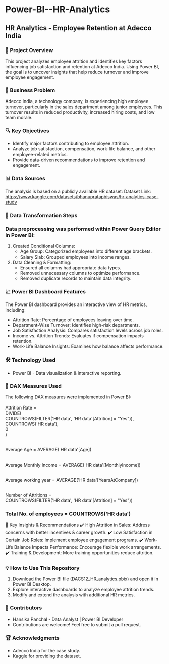 # Power-BI--HR-Analytics
## HR Analytics - Employee Retention at Adecco India
### 🚀 Project Overview
This project analyzes employee attrition and identifies key factors influencing job satisfaction and retention at Adecco India. Using Power BI, the goal is to uncover insights that help reduce turnover and improve employee engagement.
### 📌 Business Problem
Adecco India, a technology company, is experiencing high employee turnover, particularly in the sales department among junior employees. This turnover results in reduced productivity, increased hiring costs, and low team morale.
### 🔍 Key Objectives
- Identify major factors contributing to employee attrition.
- Analyze job satisfaction, compensation, work-life balance, and other employee-related metrics.
- Provide data-driven recommendations to improve retention and engagement.
### 📊 Data Sources
The analysis is based on a publicly available HR dataset:
Dataset Link: https://www.kaggle.com/datasets/bhanupratapbiswas/hr-analytics-case-study
### 🔄 Data Transformation Steps
### Data preprocessing was performed within Power Query Editor in Power BI:
1. Created Conditional Columns:
   - Age Group: Categorized employees into different age brackets.
   - Salary Slab: Grouped employees into income ranges.
2. Data Cleaning & Formatting:
   - Ensured all columns had appropriate data types.
   - Removed unnecessary columns to optimize performance.
   - Removed duplicate records to maintain data integrity.
### 📈 Power BI Dashboard Features
The Power BI dashboard provides an interactive view of HR metrics, including:
- Attrition Rate: Percentage of employees leaving over time.
- Department-Wise Turnover: Identifies high-risk departments.
- Job Satisfaction Analysis: Compares satisfaction levels across job roles.
- Income vs. Attrition Trends: Evaluates if compensation impacts retention.
- Work-Life Balance Insights: Examines how balance affects performance.
### 🛠️ Technology Used
- Power BI - Data visualization & interactive reporting.
### 🔢 DAX Measures Used
The following DAX measures were implemented in Power BI: <br> <br>
Attrition Rate = <br>
DIVIDE( <br>
    COUNTROWS(FILTER('HR data', 'HR data'[Attrition] = "Yes")), <br>
    COUNTROWS('HR data'), <br>
    0 <br>
) <br> <br>

Average Age = AVERAGE('HR data'[Age]) <br> <br>

Average Monthly Income = AVERAGE('HR data'[MonthlyIncome]) <br> <br>

Average working year = AVERAGE('HR data'[YearsAtCompany]) <br> <br>

Number of Attritions = <br>
COUNTROWS(FILTER('HR data', 'HR data'[Attrition] = "Yes")) <br>

### Total No. of employees = COUNTROWS('HR data')
🔮 Key Insights & Recommendations
✔️ High Attrition in Sales: Address concerns with better incentives & career growth.
✔️ Low Satisfaction in Certain Job Roles: Implement employee engagement programs.
✔️ Work-Life Balance Impacts Performance: Encourage flexible work arrangements.
✔️ Training & Development: More training opportunities reduce attrition.
### 💡 How to Use This Repository
1. Download the Power BI file (DACS12_HR_analytics.pbix) and open it in Power BI Desktop.
2. Explore interactive dashboards to analyze employee attrition trends.
3. Modify and extend the analysis with additional HR metrics.
### 🤝 Contributors
- Hansika Panchal - Data Analyst | Power BI Developer
- Contributions are welcome! Feel free to submit a pull request.
### 🏆 Acknowledgments
- Adecco India for the case study.
- Kaggle for providing the dataset.
